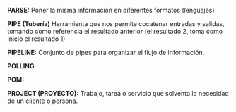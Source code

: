 **PARSE:** Poner la misma información en diferentes formatos (lenguajes) 

**PIPE (Tubería)**
Herramienta que nos permite cocatenar entradas y salidas, tomando como referencia el resultado anterior (el resultado 2, toma como inicio el resultado 1)

**PIPELINE:**
Conjunto de pipes para organizar el flujo de información.

**POLLING**

**POM:**

**PROJECT (PROYECTO):** Trabajo, tarea o servicio que solventa la necesidad de un cliente o persona.
